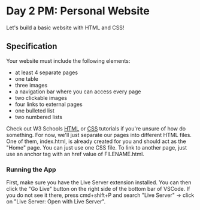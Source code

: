 # Day 2 PM: Personal Website

Let's build a basic website with HTML and CSS!

## Specification

Your website must include the following elements:

- at least 4 separate pages
- one table
- three images
- a navigation bar where you can access every page
- two clickable images
- four links to external pages
- one bulleted list
- two numbered lists

Check out W3 Schools [HTML](https://www.w3schools.com/html/default.asp) or [CSS](https://www.w3schools.com/css/default.asp) tutorials if you're unsure of how do something. For now, we'll just separate our pages into different HTML files. One of them, index.html, is already created for you and should act as the "Home" page. You can just use one CSS file. To link to another page, just use an anchor tag with an href value of FILENAME.html.

### Running the App
 First, make sure you have the Live Server extension installed. You can then click the "Go Live" button on the right side of the bottom bar of VSCode. If you do not see it there, press cmd+shift+P and search "Live Server" -> click on "Live Server: Open with Live Server".
